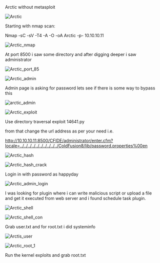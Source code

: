 Arctic without metasploit

![Arctic](https://user-images.githubusercontent.com/55708909/91928522-e9b22700-ecf9-11ea-8e4f-c0b58d72e18e.png)

Starting with nmap scan:

Nmap -sC -sV -T4 -A -O -oA Arctic -p- 10.10.10.11

![Arctic_nmap](https://user-images.githubusercontent.com/55708909/91930680-1ddc1680-ecff-11ea-9147-2e2564c46c1d.png)

At port 8500 i saw some directory and after digging deeper i saw administrator 

![Arctic_port_85](https://user-images.githubusercontent.com/55708909/91930674-1ae12600-ecff-11ea-94d3-5a86cfec6e69.png)

![Arctic_admin](https://user-images.githubusercontent.com/55708909/91930685-20d70700-ecff-11ea-9377-9d772de281a1.png)

Admin page is asking for password lets see if there is some way to bypass this 

![arctic_admin](https://user-images.githubusercontent.com/55708909/91931428-0e5dcd00-ed01-11ea-9abf-4539a3f5358a.png)

![Arctic_exploit](https://user-images.githubusercontent.com/55708909/91931450-17e73500-ed01-11ea-91a7-7807d6b1f486.png)

Use directory traversal exploit 14641.py

from that change the url address as per your need i.e. 

http://10.10.10.11:8500/CFIDE/administrator/enter.cfm?locale=../../../../../../../../../../ColdFusion8/lib/password.properties%00en

![Arctic_hash](https://user-images.githubusercontent.com/55708909/91931760-f76baa80-ed01-11ea-8a9c-100ef4a511e1.png)

![Arctic_hash_crack](https://user-images.githubusercontent.com/55708909/91931757-f5a1e700-ed01-11ea-90e7-e98d147e661a.png)

Login in with password as happyday

![Arctic_admin_login](https://user-images.githubusercontent.com/55708909/91932261-4a922d00-ed03-11ea-9797-fc67b1772270.png)


I was looking for plugin where i can write malicious script or upload a file and get it executed from web server and i found schedule task plugin.

![Arctic_shell](https://user-images.githubusercontent.com/55708909/91933198-f9376d00-ed05-11ea-81db-21be83bdfc9f.png)

![Arctic_shell_con](https://user-images.githubusercontent.com/55708909/91933193-f5a3e600-ed05-11ea-8b1d-ba6bfd5f433d.png)

Grab user.txt and for root.txt i did systeminfo

![Arctis_user](https://user-images.githubusercontent.com/55708909/91933452-837fd100-ed06-11ea-9afd-5ee6b979b78e.png)

![Arctic_root_1](https://user-images.githubusercontent.com/55708909/91936478-90ec8980-ed0d-11ea-98e9-4a54e0465dfd.png)

 Run the kernel exploits and grab root.txt
 
